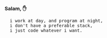 ### Salam, ✋

<pre>
  i work at day, and program at night,
  i don't have a preferable stack,
  i just code whatever i want.  
</pre>
